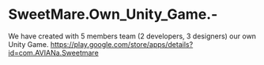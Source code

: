 # SweetMare.Own_Unity_Game.-
We have created with 5 members team (2 developers, 3 designers) our own Unity Game. 
https://play.google.com/store/apps/details?id=com.AVIANa.Sweetmare 
